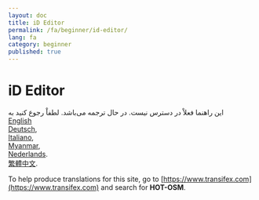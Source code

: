 ```yaml
---
layout: doc
title: iD Editor
permalink: /fa/beginner/id-editor/
lang: fa
category: beginner
published: true
---
```


iD Editor
=============================  

این راهنما فعلاْ در دسترس نیست. در حال ترجمه می‌باشد. لطفاْ رجوع کنید به  
[English](/en/beginner/id-editor/)    <!--    
[Bahasa Indonesia](/id/beginner/id-editor/),  
[Catalan](/ca/beginner/id-editor/)
[Czech](/cs/beginner/id-editor/),-->   
[Deutsch](/de/beginner/id-editor/),  <!--
[Español](/es/beginner/id-editor/),  
[فارسی](/fa/beginner/id-editor/),  
[Français](/fr/beginner/id-editor/),  
[Hrvatski](/hr/beginner/id-editor/),-->    
[Italiano](/it/beginner/id-editor/),  <!--
[日本語](/ja/beginner/id-editor/),-->  
[Myanmar](/my/beginner/id-editor/),<!--
[Norsk](/nb/beginner/id-editor/),-->   
[Nederlands](/nl_NL/beginner/id-editor/). <!-- 
[Português](/pt/beginner/id-editor/),  
[Русский](/ru/beginner/id-editor/),  
[Kiswahili](/sw/beginner/id-editor/), 
[Slovenian](/sl/beginner/id-editor/),  
[Shqip](/sq/beginner/id-editor/),  
[Українська](/uk/beginner/id-editor/), 
[简体中文](/zh_CN/beginner/id-editor/). -->   
[繁體中文](/zh_TW/beginner/id-editor/).

To help produce translations for this site, go to [https://www.transifex.com](https://www.transifex.com) and search for **HOT-OSM**.
